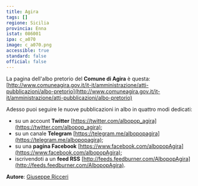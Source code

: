 ```yaml
---
title: Agira
tags: []
regione: Sicilia
provincia: Enna
istat: 086001
ipa: c_a070
image: c_a070.png
accessible: true
standard: false
official: false
---
```


La pagina dell'albo pretorio del **Comune di Agira** è questa: [http://www.comuneagira.gov.it/it-it/amministrazione/atti-pubblicazioni/albo-pretorio](http://www.comuneagira.gov.it/it-it/amministrazione/atti-pubblicazioni/albo-pretorio)

Adesso puoi seguire le nuove pubblicazioni in albo in quattro modi dedicati:

* su un account **Twitter** [https://twitter.com/albopop_agira](https://twitter.com/albopop_agira);
* su un canale **Telegram** [https://telegram.me/albopopagira](https://telegram.me/albopopagira);
* su una **pagina Facebook** [https://www.facebook.com/albopopAgira](https://www.facebook.com/albopopAgira);
* iscrivendoti a un **feed RSS** [http://feeds.feedburner.com/AlbopopAgira](http://feeds.feedburner.com/AlbopopAgira).

**Autore**: [Giuseppe Ricceri](https://www.facebook.com/etanoox)
